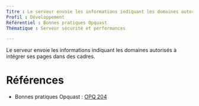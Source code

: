 ```yaml
---
Titre : Le serveur envoie les informations indiquant les domaines autorisés à intégrer ses pages dans des cadres.
Profil : Développement
Référentiel : Bonnes pratiques Opquast
Thématique : Serveur sécurité et performances

---
```

Le serveur envoie les informations indiquant les domaines autorisés à intégrer ses pages dans des cadres.

# Références

*   Bonnes pratiques Opquast : [OPQ 204](https://checklists.opquast.com/fr/qualiteweb/le-serveur-envoie-les-informations-indiquant-les-domaines-autorises-a-integrer-ses-pages-dans-des-cadres)
